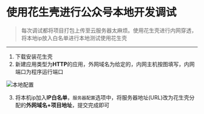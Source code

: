 # 使用花生壳进行公众号本地开发调试

> 每次调试都将项目打包上传至云服务器太麻烦。使用花生壳进行内网穿透，将本地ip放入白名单进行本地测试使用花生壳

<!--more-->

------

1. 下载安装花生壳
2. 新建应用类型为**HTTP**的应用，外网域名为给定的，内网主机按图填写，内网端口为程序运行端口

![本地配置][1]

3. 将本机ip加入**IP白名单**，`服务器配置`选项中，将服务器地址(URL)改为花生壳分配的**外网域名+项目地址**，提交完成即可



[1]: https://blog-1252667810.cos.ap-shanghai.myqcloud.com/image/2020/03/4ddef087085944bf8293a64f33fddcb3.png